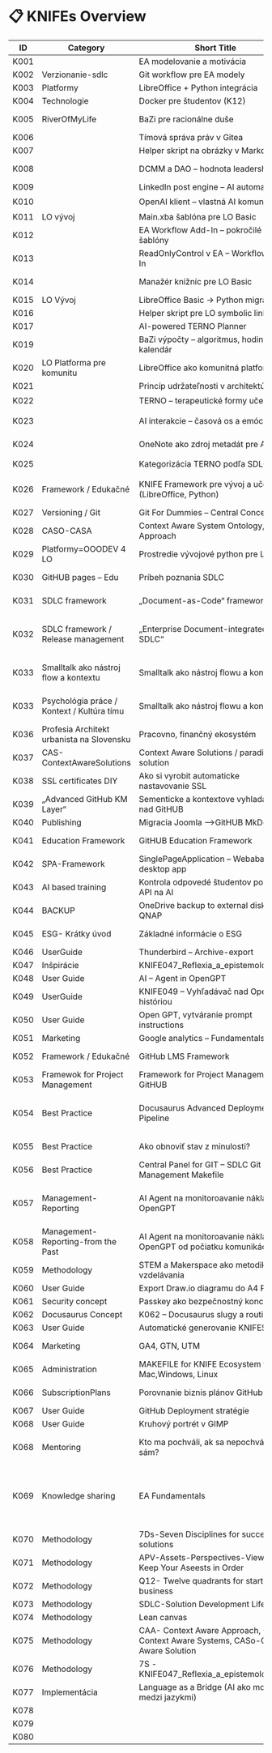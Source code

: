 # 📋 KNIFEs Overview

| ID   | Category | Short Title | Status | Priority | Type | Date | Org | Project | Link |
|------|----------|-------------|--------|---------:|------|------|-----|---------|------|
| K001 |  | EA modelovanie a motivácia | hotové | 🎯 | Metodika / Nástroj | 01.03.2024 |  |  | [EA modelovanie a motivácia](./K001-ea-modelovanie-a-motivacia/K001-ea-modelovanie-a-motivacia.md) |
| K002 | Verzionanie-sdlc | Git workflow pre EA modely | v procese | 🔥 | Integrácia | 04.03.2024 |  |  | [Git workflow pre EA modely](./K002-git-workflow-pre-ea-modely/K002-git-workflow-pre-ea-modely.md) |
| K003 | Platformy | LibreOffice + Python integrácia | v procese | 🔥 | Vývoj / Integrácia | 08.03.2024 |  |  | [LibreOffice + Python integrácia](./K003-libreoffice-python-integracia/K003-libreoffice-python-integracia.md) |
| K004 | Technologie | Docker pre študentov (K12) | plánované | 🧠 | Edukačné | 20.03.2024 |  |  | [Docker pre študentov (K12)](./K004-docker-pre-studentov-k12/K004-docker-pre-studentov-k12.md) |
| K005 | RiverOfMyLife | BaZi pre racionálne duše | zaradené | 💡 | Osobný rozvoj / Algoritmika | 18.04.2025 |  |  | [BaZi pre racionálne duše](./K005-bazi-pre-racionalne-duse/K005-bazi-pre-racionalne-duse.md) |
| K006 |  | Tímová správa práv v Gitea | pripomenúť | 📌 | Správa / Práva | 08.04.2024 |  |  | [Tímová správa práv v Gitea](./K006-timova-sprava-prav-v-gitea/K006-timova-sprava-prav-v-gitea.md) |
| K007 |  | Helper skript na obrázky v Markdown | aktívne | ⚙️ | Automatizácia | 17.04.2024 |  |  | [Helper skript na obrázky v Markdown](./K007-helper-skript-na-obrazky-v-markdown/K007-helper-skript-na-obrazky-v-markdown.md) |
| K008 |  | DCMM a DAO – hodnota leadershipu | plánované | 🧭 | Hodnoty / Strategické | 04.04.2024 |  |  | [DCMM a DAO – hodnota leadershipu](./K008-dcmm-a-dao-hodnota-leadershipu/K008-dcmm-a-dao-hodnota-leadershipu.md) |
| K009 |  | LinkedIn post engine – AI automatizácia | koncept | 🧪 | Marketing / AI | 10.04.2024 |  |  | [LinkedIn post engine – AI automatizácia](./K009-linkedin-post-engine-ai-automatizacia/K009-linkedin-post-engine-ai-automatizacia.md) |
| K010 |  | OpenAI klient – vlastná AI komunikácia | začiatok | ⚡ | Vývoj / AI | 13.04.2024 |  |  | [OpenAI klient – vlastná AI komunikácia](./K010-openai-klient-vlastna-ai-komunikacia/K010-openai-klient-vlastna-ai-komunikacia.md) |
| K011 | LO vývoj | Main.xba šablóna pre LO Basic | v backlogu | 🧱 | Šablóny / LO | 09.04.2024 |  |  | [Main.xba šablóna pre LO Basic](./K011-main-xba-sablona-pre-lo-basic/K011-main-xba-sablona-pre-lo-basic.md) |
| K012 |  | EA Workflow Add-In – pokročilé šablóny | v backlogu | 📂 | EA Add-In | 10.04.2024 |  |  | [EA Workflow Add-In – pokročilé šablóny](./K012-ea-workflow-add-in-pokrocile-sablony/K012-ea-workflow-add-in-pokrocile-sablony.md) |
| K013 |  | ReadOnlyControl v EA – Workflow Add-In | koncept | 🔒 | EA Add-In | 10.04.2024 |  |  | [ReadOnlyControl v EA – Workflow Add-In](./K013-readonlycontrol-v-ea-workflow-add-in/K013-readonlycontrol-v-ea-workflow-add-in.md) |
| K014 |  | Manažér knižníc pre LO Basic | návrh | 📚 | LibreOffice / Knižnice | 10.04.2024 |  |  | [Manažér knižníc pre LO Basic](./K014-manazer-kniznic-pre-lo-basic/K014-manazer-kniznic-pre-lo-basic.md) |
| K015 | LO Vývoj | LibreOffice Basic → Python migrácia | aktívne | 🔁 | Migrácia / Vývoj | 13.04.2024 |  |  | [LibreOffice Basic → Python migrácia](./K015-libreoffice-basic-python-migracia/K015-libreoffice-basic-python-migracia.md) |
| K016 |  | Helper skript pre LO symbolic link | v testovaní | 🧪 | Skriptovanie / LO | 13.04.2024 |  |  | [Helper skript pre LO symbolic link](./K016-helper-skript-pre-lo-symbolic-link/K016-helper-skript-pre-lo-symbolic-link.md) |
| K017 |  | AI-powered TERNO Planner | koncept | 📅 | Plánovanie / AI | 16.04.2025 |  |  | [AI-powered TERNO Planner](./K017-ai-powered-terno-planner/K017-ai-powered-terno-planner.md) |
| K019 |  | BaZi výpočty – algoritmus, hodiny, kalendár | zaradené | 🧠 | Algoritmika / Osobný rozvoj | 18.04.2025 |  |  | [BaZi výpočty – algoritmus, hodiny, kalendár](./K019-bazi-vypocty-algoritmus-hodiny-kalendar/K019-bazi-vypocty-algoritmus-hodiny-kalendar.md) |
| K020 | LO Platforma pre komunitu | LibreOffice ako komunitná platforma | koncept | 🌍 | Strategické / Komunitné | 10.04.2025 |  |  | [LibreOffice ako komunitná platforma](./K020-libreoffice-ako-komunitna-platforma/K020-libreoffice-ako-komunitna-platforma.md) |
| K021 |  | Princíp udržateľnosti v architektúre | koncept | 🌱 | Metodika / SDLC |  |  |  | [Princíp udržateľnosti v architektúre](./K021-princip-udrzatelnosti-v-architekture/K021-princip-udrzatelnosti-v-architekture.md) |
| K022 |  | TERNO – terapeutické formy učenia | plánované | 🎭 | Edukačné / Kultúrne | 20.03.2025 |  |  | [TERNO – terapeutické formy učenia](./K022-terno-terapeuticke-formy-ucenia/K022-terno-terapeuticke-formy-ucenia.md) |
| K023 |  | AI interakcie – časová os a emócie | v návrhu | 🧭 | AI / UX / Sebapoznanie | 13.04.2025 |  |  | [AI interakcie – časová os a emócie](./K023-ai-interakcie-casova-os-a-emocie/K023-ai-interakcie-casova-os-a-emocie.md) |
| K024 |  | OneNote ako zdroj metadát pre AI | v návrhu | 🗃️ | Integrácia / Poznámky | 13.04.2025 |  |  | [OneNote ako zdroj metadát pre AI](./K024-onenote-ako-zdroj-metadat-pre-ai/K024-onenote-ako-zdroj-metadat-pre-ai.md) |
| K025 |  | Kategorizácia TERNO podľa SDLC a 7D | zaradené | 📊 | Metodika / Evidencia | 01.03.2025 |  |  | [Kategorizácia TERNO podľa SDLC a 7D](./K025-kategorizacia-terno-podla-sdlc-a-7d/K025-kategorizacia-terno-podla-sdlc-a-7d.md) |
| K026 | Framework / Edukačné | KNIFE Framework pre vývoj a učenie sa (LibreOffice, Python) | v procese | 🔥 | Framework / Metodika / Edukačný základ | 20.04.2025 |  |  | [KNIFE Framework pre vývoj a učenie sa (LibreOffice, Python)](./K026-knife-framework-pre-vyvoj-a-ucenie-sa-libreoffice-python/K026-knife-framework-pre-vyvoj-a-ucenie-sa-libreoffice-python.md) |
| K027 | Versioning / Git | Git For Dummies – Central Concepts | v príprave | 🎯 | Edukačné / Praktické | 28.04.2025 |  |  | [Git For Dummies – Central Concepts](./K027-git-for-dummies-central-concepts/K027-git-for-dummies-central-concepts.md) |
| K028 | CASO-CASA | Context Aware System Ontology, Approach | v príprave |  | Metodika/Framework |  |  |  | [Context Aware System Ontology, Approach](./K028-context-aware-system-ontology-approach/K028-context-aware-system-ontology-approach.md) |
| K029 | Platformy=OOODEV 4 LO | Prostredie vývojové python pre LO | riešené | 🔥 | Vývoj – Integrácia | 16.05.2025 |  |  | [Prostredie vývojové python pre LO](./K029-prostredie-vyvojove-python-pre-lo/K029-prostredie-vyvojove-python-pre-lo.md) |
| K030 | GitHUB pages – Edu | Príbeh poznania SDLC | V riešení | 🔥 | Vzdelávanie-Marketing | 17.05.2025 |  |  | [Príbeh poznania SDLC](./K030-pribeh-poznania-sdlc/K030-pribeh-poznania-sdlc.md) |
| K031 | SDLC framework | „Document-as-Code“ framework | V riešení | 🔥 | Praktické používanie na výuku SDLC | 18.05.2025 |  |  | [„Document-as-Code“ framework](./K031-document-as-code-framework/K031-document-as-code-framework.md) |
| K032 | SDLC framework / Release management | „Enterprise Document-integrated SDLC“ | V návrhu (alebo V riešení – podľa teba) | 🔥🔥 | Firemné použitie, governance, traceability | 18.05.2025 |  |  | [„Enterprise Document-integrated SDLC“](./K032-enterprise-document-integrated-sdlc/K032-enterprise-document-integrated-sdlc.md) |
| K033 | Smalltalk ako nástroj flow a kontextu | Smalltalk ako nástroj flowu a kontextu | V riešeni | 🔥🔥 | Metodika / Psychológia práce / Kultúra tímu | 20.05.2025 |  |  | [Smalltalk ako nástroj flowu a kontextu](./K033-smalltalk-ako-nastroj-flowu-a-kontextu/K033-smalltalk-ako-nastroj-flowu-a-kontextu.md) |
| K033 | Psychológia práce / Kontext / Kultúra tímu | Smalltalk ako nástroj flowu a kontextu | Návrh (draft) | Stredná až vysoká | Metodika |  |  |  | [Smalltalk ako nástroj flowu a kontextu](./K033-smalltalk-ako-nastroj-flowu-a-kontextu/K033-smalltalk-ako-nastroj-flowu-a-kontextu.md) |
| K036 | Profesia Architekt urbanista na Slovensku | Pracovno, finančný ekosystém | návrh | Vysoká | Ako na to? |  |  |  | [Pracovno, finančný ekosystém](./K036-pracovno-financny-ekosystem/K036-pracovno-financny-ekosystem.md) |
| K037 | CAS-ContextAwareSolutions | Context Aware Solutions / paradigma, solution | inprogress | Vysoka |  | 26.05.2025 |  |  | [Context Aware Solutions / paradigma, solution](./K037-context-aware-solutions-paradigma-solution/K037-context-aware-solutions-paradigma-solution.md) |
| K038 | SSL certificates DIY | Ako si vyrobit automaticke nastavovanie SSL | finished | done | User guide | 28.05.2025 |  |  | [Ako si vyrobit automaticke nastavovanie SSL](./K038-ako-si-vyrobit-automaticke-nastavovanie-ssl/K038-ako-si-vyrobit-automaticke-nastavovanie-ssl.md) |
| K039 | „Advanced GitHub KM Layer“ | Sementicke a kontextove vyhladavanie nad GitHUB | Init | Middle | Advance features | 28.05.2025 |  |  | [Sementicke a kontextove vyhladavanie nad GitHUB](./K039-sementicke-a-kontextove-vyhladavanie-nad-github/K039-sementicke-a-kontextove-vyhladavanie-nad-github.md) |
| K040 | Publishing | Migracia Joomla -->GitHUB MkDocs | Init | Middle | Publishing | 06.06.2025 |  |  | [Migracia Joomla -->GitHUB MkDocs](./K040-migracia-joomla-github-mkdocs/K040-migracia-joomla-github-mkdocs.md) |
| K041 | Education Framework | GitHUB Education Framework | init | Middle | Education Framework | 10.06.2025 |  |  | [GitHUB Education Framework](./K041-github-education-framework/K041-github-education-framework.md) |
| K042 | SPA-Framework | SinglePageApplication – Webabased desktop app | init | Low | SPA framework |  |  |  | [SinglePageApplication – Webabased desktop app](./K042-singlepageapplication-webabased-desktop-app/K042-singlepageapplication-webabased-desktop-app.md) |
| K043 | AI based training | Kontrola odpovedé študentov pomocou API na AI | in Progress | Middle | AI in education | 21.06.2026 |  |  | [Kontrola odpovedé študentov pomocou API na AI](./K043-kontrola-odpovede-studentov-pomocou-api-na-ai/K043-kontrola-odpovede-studentov-pomocou-api-na-ai.md) |
| K044 | BACKUP | OneDrive backup to external disk on QNAP | inProgress | TOP | How To | 27.07.2025 |  |  | [OneDrive backup to external disk on QNAP](./K044-onedrive-backup-to-external-disk-on-qnap/K044-onedrive-backup-to-external-disk-on-qnap.md) |
| K045 | ESG- Krátky úvod | Základné informácie o ESG | Init | Low | Education Explanantion | 28.07.2025 |  |  | [Základné informácie o ESG](./K045-zakladne-informacie-o-esg/K045-zakladne-informacie-o-esg.md) |
| K046 | UserGuide | Thunderbird – Archive-export | done md | Low | HowTO | 04.08.2025 |  |  | [Thunderbird – Archive-export](./K046-thunderbird-archive-export/K046-thunderbird-archive-export.md) |
| K047 | Inšpirácie | KNIFE047_Reflexia_a_epistemologia.md |  |  |  |  |  |  | [KNIFE047_Reflexia_a_epistemologia.md](./K047-knife047-reflexia-a-epistemologia-md/K047-knife047-reflexia-a-epistemologia-md.md) |
| K048 | User Guide | AI – Agent in OpenGPT | in progress | Low | HowTo | 04.08.2025 |  |  | [AI – Agent in OpenGPT](./K048-ai-agent-in-opengpt/K048-ai-agent-in-opengpt.md) |
| K049 | UserGuide | KNIFE049 – Vyhľadávač nad OpenGPT históriou |  |  |  |  |  |  | [KNIFE049 – Vyhľadávač nad OpenGPT históriou](./K049-knife049-vyhladavac-nad-opengpt-historiou/K049-knife049-vyhladavac-nad-opengpt-historiou.md) |
| K050 | User Guide | Open GPT, vytváranie prompt instructions | In progress |  |  | 04.08.2025 |  |  | [Open GPT, vytváranie prompt instructions](./K050-open-gpt-vytvaranie-prompt-instructions/K050-open-gpt-vytvaranie-prompt-instructions.md) |
| K051 | Marketing | Google analytics – Fundamentals | new | Low | HowTo | 04.08.2025 |  |  | [Google analytics – Fundamentals](./K051-google-analytics-fundamentals/K051-google-analytics-fundamentals.md) |
| K052 | Framework / Edukačné | GitHub LMS Framework | new | duplicity K041 | Education Framework | 04.08.2025 |  |  | [GitHub LMS Framework](./K052-github-lms-framework/K052-github-lms-framework.md) |
| K053 | Framewok for Project Management | Framework for Project Management in GitHUB | new | low | SDLC framework | 10.08.2025 |  |  | [Framework for Project Management in GitHUB](./K053-framework-for-project-management-in-github/K053-framework-for-project-management-in-github.md) |
| K054 | Best Practice | Docusaurus Advanced Deployment Pipeline | new |  | „Ako si nastaviť build a deploy tak, aby ťa chránil pred sebou samým.“ |  |  |  | [Docusaurus Advanced Deployment Pipeline](./K054-docusaurus-advanced-deployment-pipeline/K054-docusaurus-advanced-deployment-pipeline.md) |
| K055 | Best Practice | Ako obnoviť stav z minulosti? | inprogress | now | Obnov mi dobré údaje |  |  |  | [Ako obnoviť stav z minulosti?](./K055-ako-obnovit-stav-z-minulosti/K055-ako-obnovit-stav-z-minulosti.md) |
| K056 | Best Practice | Central Panel for GIT – SDLC Git Management Makefile | done md |  | Správa súborov s git odporou |  |  |  | [Central Panel for GIT – SDLC Git Management Makefile](./K056-central-panel-for-git-sdlc-git-management-makefile/K056-central-panel-for-git-sdlc-git-management-makefile.md) |
| K057 | Management-Reporting | AI Agent na monitoroavanie nákladov OpenGPT | new | now | Reporting nad komunikáciou s OpenGPT formou AI Agenta |  |  |  | [AI Agent na monitoroavanie nákladov OpenGPT](./K057-ai-agent-na-monitoroavanie-nakladov-opengpt/K057-ai-agent-na-monitoroavanie-nakladov-opengpt.md) |
| K058 | Management-Reporting-from the Past | AI Agent na monitoroavanie nákladov OpenGPT od počiatku komunikácie | new | now | Reporting od začiatku komunikácie | 11.08.2025 |  |  | [AI Agent na monitoroavanie nákladov OpenGPT od počiatku komunikácie](./K058-ai-agent-na-monitoroavanie-nakladov-opengpt-od-pociatku-komunikacie/K058-ai-agent-na-monitoroavanie-nakladov-opengpt-od-pociatku-komunikacie.md) |
| K059 | Methodology | STEM a Makerspace ako metodika vzdelávania | New | now | Systém pre vzdelávanie | 24.08.2025 |  |  | [STEM a Makerspace ako metodika vzdelávania](./K059-stem-a-makerspace-ako-metodika-vzdelavania/K059-stem-a-makerspace-ako-metodika-vzdelavania.md) |
| K060 | User Guide | Export Draw.io diagramu do A4 PNG | done md | done | Ako na to? | 24.08.2025 |  |  | [Export Draw.io diagramu do A4 PNG](./K060-export-draw-io-diagramu-do-a4-png/K060-export-draw-io-diagramu-do-a4-png.md) |
| K061 | Security concept | Passkey ako bezpečnostný koncept | new |  | Explanation |  |  |  | [Passkey ako bezpečnostný koncept](./K061-passkey-ako-bezpecnostny-koncept/K061-passkey-ako-bezpecnostny-koncept.md) |
| K062 | Docusaurus Concept | K062 – Docusaurus slugy a routing | new |  | Explanation |  |  |  | [K062 – Docusaurus slugy a routing](./K062-k062-docusaurus-slugy-a-routing/K062-k062-docusaurus-slugy-a-routing.md) |
| K063 | User Guide | Automatické generovanie KNIFES | new |  | User guide |  |  |  | [Automatické generovanie KNIFES](./K063-automaticke-generovanie-knifes/K063-automaticke-generovanie-knifes.md) |
| K064 | Marketing | GA4, GTN, UTM | new | done | User Guides, principles | 27.08.2025 |  |  | [GA4, GTN, UTM](./K064-ga4-gtn-utm/K064-ga4-gtn-utm.md) |
| K065 | Administration | MAKEFILE for KNIFE Ecosystem for Mac,Windows, Linux | New | now | GitHub Administration | 31.08.2025 |  |  | [MAKEFILE for KNIFE Ecosystem for Mac,Windows, Linux](./K065-makefile-for-knife-ecosystem-for-mac-windows-linux/K065-makefile-for-knife-ecosystem-for-mac-windows-linux.md) |
| K066 | SubscriptionPlans | Porovnanie biznis plánov GitHub | New | now | Biznis plány GitHub-Prehľad | 01.09.2025 |  |  | [Porovnanie biznis plánov GitHub](./K066-porovnanie-biznis-planov-github/K066-porovnanie-biznis-planov-github.md) |
| K067 | User Guide | GitHub Deployment stratégie | new | now | Koncepty |  |  |  | [GitHub Deployment stratégie](./K067-github-deployment-strategie/K067-github-deployment-strategie.md) |
| K068 | User Guide | Kruhový portrét v GIMP | new | now | Návod | 05.09.2025 |  |  | [Kruhový portrét v GIMP](./K068-kruhovy-portret-v-gimp/K068-kruhovy-portret-v-gimp.md) |
| K068 | Mentoring | Kto ma pochváli, ak sa nepochválim sám? | new | now | Inšpirácie na hodnotový marketing seba samého |  |  |  | [Kto ma pochváli, ak sa nepochválim sám?](./K068-kto-ma-pochvali-ak-sa-nepochvalim-sam/K068-kto-ma-pochvali-ak-sa-nepochvalim-sam.md) |
| K069 | Knowledge sharing | EA Fundamentals | new |  | Training on the praxis-praktický webinár ako začať pracovať s technológiou Enterprise Architect. |  |  |  | [EA Fundamentals](./K069-ea-fundamentals/K069-ea-fundamentals.md) |
| K070 | Methodology | 7Ds-Seven Disciplines for successful solutions | ongoing | medium | Metodika |  |  |  | [7Ds-Seven Disciplines for successful solutions](./K070-7ds-seven-disciplines-for-successful-solutions/K070-7ds-seven-disciplines-for-successful-solutions.md) |
| K071 | Methodology | APV-Assets-Perspectives-Views, Keep Your Aseests in Order | ongoing | medium | Metodika |  |  |  | [APV-Assets-Perspectives-Views, Keep Your Aseests in Order](./K071-apv-assets-perspectives-views-keep-your-aseests-in-order/K071-apv-assets-perspectives-views-keep-your-aseests-in-order.md) |
| K072 | Methodology | Q12- Twelve quadrants for starting business | ongoing | medium | Metodika | 05.09.2025 |  |  | [Q12- Twelve quadrants for starting business](./K072-q12-twelve-quadrants-for-starting-business/K072-q12-twelve-quadrants-for-starting-business.md) |
| K073 | Methodology | SDLC-Solution Development Life Cycle | ongoing | medium | Metodika | 05.09.2025 |  |  | [SDLC-Solution Development Life Cycle](./K073-sdlc-solution-development-life-cycle/K073-sdlc-solution-development-life-cycle.md) |
| K074 | Methodology | Lean canvas | done md | medium | Metodika | 05.08.2025 |  |  | [Lean canvas](./K074-lean-canvas/K074-lean-canvas.md) |
| K075 | Methodology | CAA- Context Aware Approach, CASY-Context Aware Systems, CASo-Context Aware Solution | ongoing | medium | Metodika na Solution development |  |  |  | [CAA- Context Aware Approach, CASY-Context Aware Systems, CASo-Context Aware Solution](./K075-caa-context-aware-approach-casy-context-aware-systems-caso-context-aware-solution/K075-caa-context-aware-approach-casy-context-aware-systems-caso-context-aware-solution.md) |
| K076 | Methodology | 7S -KNIFE047_Reflexia_a_epistemologia.md |  |  |  |  |  |  | [7S -KNIFE047_Reflexia_a_epistemologia.md](./K076-7s-knife047-reflexia-a-epistemologia-md/K076-7s-knife047-reflexia-a-epistemologia-md.md) |
| K077 | Implementácia | Language as a Bridge (AI ako most medzi jazykmi) | ongoing | medium | Implementácia, nástroje, Procesy | 05.09.2025 |  |  | [Language as a Bridge (AI ako most medzi jazykmi)](./K077-language-as-a-bridge-ai-ako-most-medzi-jazykmi/K077-language-as-a-bridge-ai-ako-most-medzi-jazykmi.md) |
| K078 |  |  |  |  |  |  |  |  | [](./K078-untitled/K078-untitled.md) |
| K079 |  |  |  |  |  |  |  |  | [](./K079-untitled/K079-untitled.md) |
| K080 |  |  |  |  |  |  |  |  | [](./K080-untitled/K080-untitled.md) |
